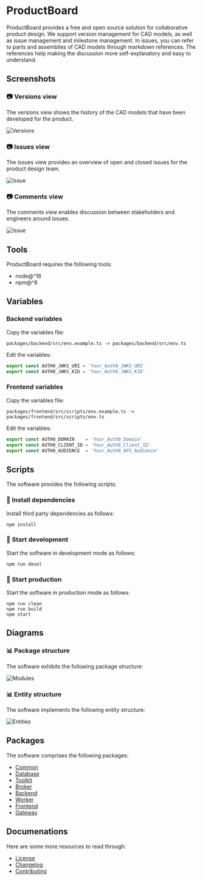 # ProductBoard

ProductBoard provides a free and open source solution for collaborative product design. We support version management for CAD models, as well as issue management and milestone management. In issues, you can refer to parts and assemblies of CAD models through markdown references. The references help making the discussion more self-explanatory and easy to understand.

## Screenshots

### 📷 Versions view

The versions view shows the history of the CAD models that have been developed for the product.

![Versions](screenshots/versions.png)

### 📷 Issues view

The issues view provides an overview of open and closed issues for the product design team.

![Issue](screenshots/issues.png)

### 📷 Comments view

The comments view enables discussion between stakeholders and engineers around issues.

![Issue](screenshots/comments.png)

## Tools

ProductBoard requires the following tools:

- node@^16
- npm@^8

## Variables

### **Backend** variables

Copy the variables file:

```
packages/backend/src/env.example.ts -> packages/backend/src/env.ts
```

Edit the variables:

```ts
export const AUTH0_JWKS_URI = 'Your_Auth0_JWKS_URI'
export const AUTH0_JWKS_KID = 'Your_Auth0_JWKS_KID'
```

### **Frontend** variables

Copy the variables file:

```
packages/frontend/src/scripts/env.example.ts -> packages/frontend/src/scripts/env.ts
```

Edit the variables:

```ts
export const AUTH0_DOMAIN    = 'Your_Auth0_Domain'
export const AUTH0_CLIENT_ID = 'Your_Auth0_Client_ID'
export const AUTH0_AUDIENCE  = 'Your_Auth0_API_Audience'
```

## Scripts

The software provides the following scripts:

### 📄 Install dependencies

Install third party dependencies as follows:

```
npm install
```

### 📄 Start development

Start the software in development mode as follows:

```
npm run devel
```

### 📄 Start production

Start the software in production mode as follows:

```
npm run clean
npm run build
npm start
```

## Diagrams

### 📊 Package structure

The software exhibits the following package structure:

![Modules](diagrams/packages-v2.png)

### 📊 Entity structure

The software implements the following entity structure:

![Entities](diagrams/entities-v3.png)

## Packages

The software comprises the following packages:

* [Common](packages/common/README.md)
* [Database](packages/database/README.md)
* [Toolkit](packages/toolkit/README.md)
* [Broker](packages/broker/README.md)
* [Backend](packages/backend/README.md)
* [Worker](packages/worker/README.md)
* [Frontend](packages/frontend/README.md)
* [Gateway](packages/gateway/README.md)

## Documenations

Here are some more resources to read through:

* [License](LICENSE.md)
* [Changelog](CHANGELOG.md)
* [Contributing](CONTRIBUTING.md)
